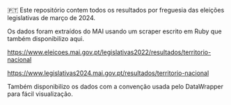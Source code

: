 🇵🇹 
Este repositório contem todos os resultados por freguesia das eleições legislativas de março de 2024.

Os dados foram extraídos do MAI usando um scraper escrito em Ruby que também disponibilizo aqui.

https://www.eleicoes.mai.gov.pt/legislativas2022/resultados/territorio-nacional

https://www.legislativas2024.mai.gov.pt/resultados/territorio-nacional 

Também disponibilizo os dados com a convenção usada pelo DataWrapper para fácil visualização.
